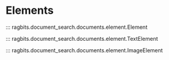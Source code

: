 # Elements

::: ragbits.document_search.documents.element.Element

::: ragbits.document_search.documents.element.TextElement

::: ragbits.document_search.documents.element.ImageElement
